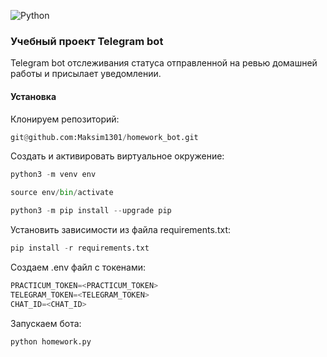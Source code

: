 ![Python](https://img.shields.io/badge/python-3670A0?style=for-the-badge&logo=python&logoColor=ffdd54)

### **Учебный проект Telegram bot**
Telegram bot отслеживания статуса отправленной на ревью домашней работы и присылает уведомлении.

#### **Установка**
Клонируем репозиторий:
```python
git@github.com:Maksim1301/homework_bot.git
```
Cоздать и активировать виртуальное окружение:

```python
python3 -m venv env
```
```python
source env/bin/activate
```
```python
python3 -m pip install --upgrade pip
```
Установить зависимости из файла requirements.txt:
```python
pip install -r requirements.txt
```
Создаем .env файл с токенами:
```python
PRACTICUM_TOKEN=<PRACTICUM_TOKEN>
TELEGRAM_TOKEN=<TELEGRAM_TOKEN>
CHAT_ID=<CHAT_ID>
```
Запускаем бота:
```python
python homework.py
```
